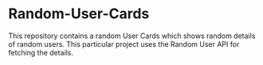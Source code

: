 # Random-User-Cards
This repository contains a random User Cards which shows random details of random users. This particular project uses the Random User API for fetching the details.
